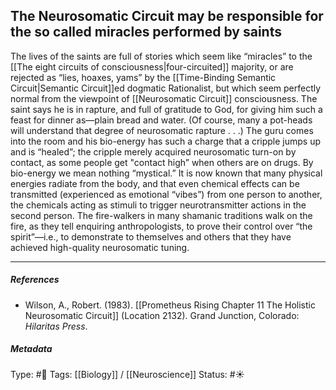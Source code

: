 ## The Neurosomatic Circuit may be responsible for the so called miracles performed by saints  # 

The lives of the saints are full of stories which seem like “miracles” to the [[The eight circuits of consciousness|four-circuited]] majority, or are rejected as “lies, hoaxes, yams” by the [[Time-Binding Semantic Circuit|Semantic Circuit]]ed dogmatic Rationalist, but which seem perfectly normal from the viewpoint of [[Neurosomatic Circuit]] consciousness. The saint says he is in rapture, and full of gratitude to God, for giving him such a feast for dinner as—plain bread and water. (Of course, many a pot-heads will understand that degree of neurosomatic rapture . . .) The guru comes into the room and his bio-energy has such a charge that a cripple jumps up and is “healed”; the cripple merely acquired neurosomatic turn-on by contact, as some people get "contact high” when others are on drugs. By bio-energy we mean nothing “mystical.” It is now known that many physical energies radiate from the body, and that even chemical effects can be transmitted (experienced as emotional “vibes”) from one person to another, the chemicals acting as stimuli to trigger neurotransmitter actions in the second person. The fire-walkers in many shamanic traditions walk on the fire, as they tell enquiring anthropologists, to prove their control over “the spirit”—i.e., to demonstrate to themselves and others that they have achieved high-quality neurosomatic tuning.

___

##### References

- Wilson, A., Robert. (1983). [[Prometheus Rising Chapter 11 The Holistic Neurosomatic Circuit]] (Location 2132). Grand Junction, Colorado: _Hilaritas Press_.

##### Metadata

Type: #🔴 
Tags: [[Biology]] / [[Neuroscience]] 
Status: #☀️ 